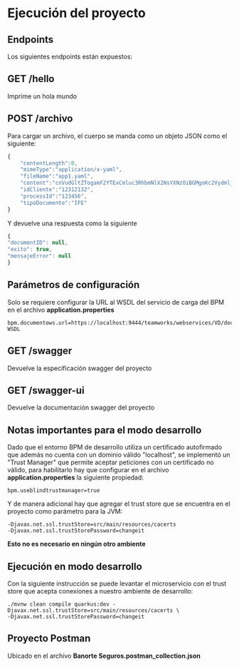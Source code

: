 # Ejecución del proyecto

## Endpoints

Los siguientes endpoints están expuestos:

## GET /hello

Imprime un hola mundo

## POST /archivo

Para cargar un archivo, el cuerpo se manda como un objeto JSON como el siguiente:

```js
{
    "contentLength":0,
    "mimeType":"application/x-yaml",
    "fileName":"app1.yaml",
    "content":"cnVudGltZTogamF2YTExCmluc3RhbmNlX2NsYXNzOiBGMgoKc2VydmljZTogamF2YS1ub3RpZmljYXRpb24",
    "idCliente":"12312132",
    "processId":"123456",
    "tipoDocumento":"IFE"
}
```

Y devuelve una respuesta como la siguiente

```js
{
"documentID": null,
"exito": true,
"mensajeError": null
}
```

## Parámetros de configuración

Solo se requiere configurar la URL al WSDL del servicio de carga del BPM en el archivo **application.properties**

```properties
bpm.documentows.url=https://localhost:9444/teamworks/webservices/VD/documentoWS.tws?WSDL
```

## GET /swagger

Devuelve la especificación swagger del proyecto

## GET /swagger-ui

Devuelve la documentación swagger del proyecto

## Notas importantes para el modo desarrollo

Dado que el entorno BPM de desarrollo utiliza un certificado autofirmado que además no cuenta con un dominio válido 
"localhost", se implementó un "Trust Manager" que permite aceptar peticiones con un certificado no válido, 
para habilitarlo hay que configurar en el archivo **application.properties** la siguiente propiedad: 

```properties
bpm.useblindtrustmanager=true
```

Y de manera adicional hay que agregar el trust store que se encuentra en el proyecto como parámetro para la JVM:

```shell script
-Djavax.net.ssl.trustStore=src/main/resources/cacerts 
-Djavax.net.ssl.trustStorePassword=changeit
```

**Esto no es necesario en ningún otro ambiente**

## Ejecución en modo desarrollo

Con la siguiente instrucción se puede levantar el microservicio con el trust store que acepta conexiones a nuestro 
ambiente de desarrollo: 

```shell script
./mvnw clean compile quarkus:dev -Djavax.net.ssl.trustStore=src/main/resources/cacerts \
-Djavax.net.ssl.trustStorePassword=changeit
```

## Proyecto Postman

Ubicado en el archivo **Banorte Seguros.postman_collection.json**



